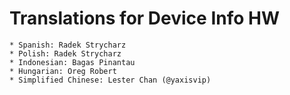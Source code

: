 # Translations for Device Info HW

```
* Spanish: Radek Strycharz
* Polish: Radek Strycharz
* Indonesian: Bagas Pinantau
* Hungarian: Oreg Robert
* Simplified Chinese: Lester Chan (@yaxisvip)

```
